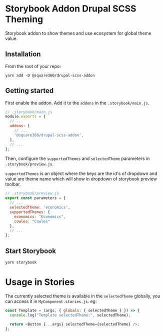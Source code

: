 # Storybook Addon Drupal SCSS Theming
Storybook addon to show themes and use ecosystem for global theme value.

## Installation

From the root of your repo:

```console
yarn add -D @square360/drupal-scss-addon
```

## Getting started

First enable the addon. Add it to the `addons` in the `.storybook/main.js`.

```javascript
// .storybook/main.js
module.exports = {
  // ...
  addons: [
    // ...
    '@square360/drupal-scss-addon',
  ],
  // ...
};
```

Then, configure the `supportedThemes` and `selectedTheme` parameters in `.storybook/preview.js`.

`supportedThemes` is an object where the keys are the id's of dropdown and value are theme name which will show in dropdown of storybook preview toolbar.

```javascript
// .storybook/preview.js
export const parameters = {
  // ...
  selectedTheme: 'economics',
  supportedThemes: {
    economics: "Economics",
    cowles: "Cowles"
  },
  // ...
};
```

## Start Storybook

```console
yarn storybook
```

# Usage in Stories

The currently selected theme is available in the `selectedTheme` globally, you can access it in `MyComponent.stories.js`. eg:

```js
const Template = (args, { globals: { selectedTheme } }) => {
  console.log("Template selectedTheme:", selectedTheme);

  return <Button {...args} selectedTheme={selectedTheme} />;
};
```
